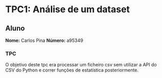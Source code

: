 # TPC1: Análise de um dataset

## Aluno 

**Nome:** Carlos Pina
**Número:** a95349

### TPC

O objetivo deste tpc era processar um ficheiro csv sem utilizar a API do CSV do Python e correr funções de estatística posteriormente.
